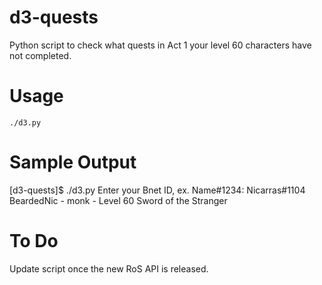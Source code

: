 d3-quests
=========

Python script to check what quests in Act 1 your level 60 characters have not completed.

# Usage #
    ./d3.py

# Sample Output #

[d3-quests]$ ./d3.py
Enter your Bnet ID, ex. Name#1234: Nicarras#1104
BeardedNic - monk - Level 60
Sword of the Stranger


# To Do #
Update script once the new RoS API is released.

